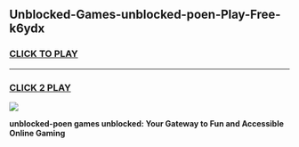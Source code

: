 
## Unblocked-Games-unblocked-poen-Play-Free-k6ydx
<h3>
<a href="https://premium76.site?title=unblocked-poen&ref=20M">CLICK TO PLAY</a></h3>
<hr>

<h3>
<a href="https://premium76.site?title=unblocked-poen&ref=20M">CLICK 2 PLAY</a>
  
</h3>

<a href="https://premium76.site?title=unblocked-poen&ref=19M"><img src="https://clearcache.store/games.png"></a>


**unblocked-poen games unblocked: Your Gateway to Fun and Accessible Online Gaming**
